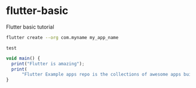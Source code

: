 # flutter-basic
Flutter basic tutorial

```bash
flutter create --org com.myname my_app_name
```
```terminal
test
```

```javascript
void main() {
  print("Flutter is amazing");
  print(
      "Flutter Example apps repo is the collections of awesome apps built with flutter");
}
```
